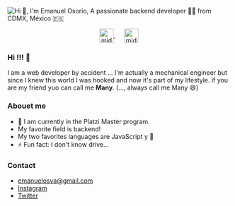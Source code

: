 ![Hi 👋, I'm Emanuel Osorio, A passionate backend developer 👨‍💻 from CDMX, México 🇪🇸](https://user-images.githubusercontent.com/62397465/92796502-db59b000-f376-11ea-98e3-d64e08ad9d85.png)

<p align="center">
  <a href="https://twitter.com/emanuelosva" target="blank" style="margin-right: 20px;">
    <img align="center" src="https://cdn.jsdelivr.net/npm/simple-icons@3.0.1/icons/twitter.svg" alt="midudev" height="32px" width="32px" />
  </a>
   <a href="https://www.instagram.com/manyosorio_/" target="blank">
    <img align="center" src="https://cdn.jsdelivr.net/npm/simple-icons@3.0.1/icons/instagram.svg" alt="midu.dev" height="32px" width="32px" />
  </a>
</p>

### Hi !!! 👋
I am a web developer by accident ...
I'm actually a mechanical engineer but since I knew this world I was hooked and now it's part of my lifestyle.
if you are my friend yuo can call me **Many**. (..., always call me Many 😄)

### Abouet me
- 🔭 I am currently in the Platzi Master program.
- My favorite field is backend!
- My two favorites languages are JavaScript y :snake: 
- ⚡ Fun fact: I don't know drive...

### Contact
- emanuelosva@gmail.com
- [Instagram](https://www.instagram.com/manyosorio_/)
- [Twitter](https://twitter.com/emanuelosva)
<!--
**emanuelosva/emanuelosva** is a ✨ _special_  repository because its `README.md` (this file) appears on your GitHub profile.

Here are some ideas to get you started:

- 🔭 I’m currently working on ...
- 🌱 I’m currently learning ...
- 👯 I’m looking to collaborate on ...
- 🤔 I’m looking for help with ...
- 💬 Ask me about ...
- 📫 How to reach me: ...
- 😄 Pronouns: ...
- ⚡ Fun fact: ...
-->
